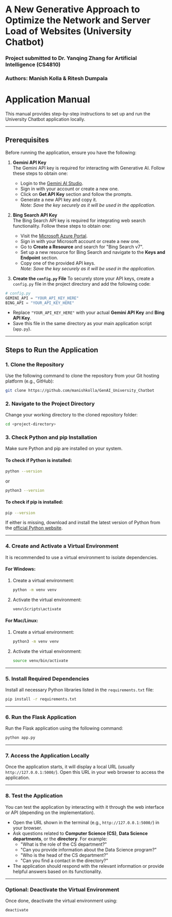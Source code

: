 # A New Generative Approach to Optimize the Network and Server Load of Websites (University Chatbot)
### Project submitted to Dr. Yanqing Zhang for Artificial Intelligence (CS4810)
### Authors: Manish Kolla & Ritesh Dumpala

# **Application Manual**

This manual provides step-by-step instructions to set up and run the University Chatbot application locally.

---
## **Prerequisites**

Before running the application, ensure you have the following:

1. **Gemini API Key**  
   The Gemini API key is required for interacting with Generative AI. Follow these steps to obtain one:
   - Login to the [Gemini AI Studio](https://aistudio.google.com/).
   - Sign in with your account or create a new one.
   - Click on **Get API Key** section and follow the prompts.
   - Generate a new API key and copy it.  
     *Note: Save the key securely as it will be used in the application.*

2. **Bing Search API Key**  
   The Bing Search API key is required for integrating web search functionality. Follow these steps to obtain one:
   - Visit the [Microsoft Azure Portal](https://portal.azure.com/).
   - Sign in with your Microsoft account or create a new one.
   - Go to **Create a Resource** and search for "Bing Search v7".
   - Set up a new resource for Bing Search and navigate to the **Keys and Endpoint** section.
   - Copy one of the provided API keys.  
     *Note: Save the key securely as it will be used in the application.*
3. **Create the `config.py` File**
To securely store your API keys, create a `config.py` file in the project directory and add the following code:  

```python
# config.py
GEMINI_API = "YOUR_API_KEY_HERE"
BING_API = "YOUR_API_KEY_HERE"
```

- Replace `"YOUR_API_KEY_HERE"` with your actual **Gemini API Key** and **Bing API Key**.
- Save this file in the same directory as your main application script (`app.py`).

---
## **Steps to Run the Application**

### 1. **Clone the Repository**
Use the following command to clone the repository from your Git hosting platform (e.g., GitHub):  
```bash
git clone https://github.com/manishkolla/GenAI_University_Chatbot
```

### 2. **Navigate to the Project Directory**
Change your working directory to the cloned repository folder:  
```bash
cd <project-directory>
```

### 3. **Check Python and pip Installation**
Make sure Python and pip are installed on your system.  

#### To check if Python is installed:  
```bash
python --version
```
or  
```bash
python3 --version
```

#### To check if pip is installed:  
```bash
pip --version
```

If either is missing, download and install the latest version of Python from the [official Python website](https://www.python.org/).

---

### 4. **Create and Activate a Virtual Environment**
It is recommended to use a virtual environment to isolate dependencies.  

#### For **Windows**:
1. Create a virtual environment:
   ```bash
   python -m venv venv
   ```
2. Activate the virtual environment:
   ```bash
   venv\Scripts\activate
   ```

#### For **Mac/Linux**:
1. Create a virtual environment:
   ```bash
   python3 -m venv venv
   ```
2. Activate the virtual environment:
   ```bash
   source venv/bin/activate
   ```

---

### 5. **Install Required Dependencies**
Install all necessary Python libraries listed in the `requirements.txt` file:  
```bash
pip install -r requirements.txt
```

---

### 6. **Run the Flask Application**
Run the Flask application using the following command:  
```bash
python app.py
```

---

### 7. **Access the Application Locally**
Once the application starts, it will display a local URL (usually `http://127.0.0.1:5000/`). Open this URL in your web browser to access the application.

---

### **8. Test the Application**
You can test the application by interacting with it through the web interface or API (depending on the implementation).

- Open the URL shown in the terminal (e.g., `http://127.0.0.1:5000/`) in your browser.  
- Ask questions related to **Computer Science (CS)**, **Data Science departments**, or the **directory**. For example:
  - "What is the role of the CS department?"
  - "Can you provide information about the Data Science program?"
  - "Who is the head of the CS department?"
  - "Can you find a contact in the directory?"
- The application should respond with the relevant information or provide helpful answers based on its functionality.

---

### **Optional: Deactivate the Virtual Environment**
Once done, deactivate the virtual environment using:  
```bash
deactivate
```


